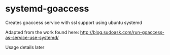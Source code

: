 # systemd-goaccess

Creates goaccess service with ssl support using ubuntu systemd

Adapted from the work found here: http://blog.sudoask.com/run-goaccess-as-service-use-systemd/

Usage details later
